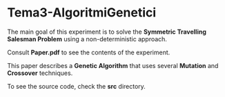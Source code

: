 # Tema3-AlgoritmiGenetici

The main goal of this experiment is to solve the **Symmetric Travelling Salesman Problem** using a non-deterministic approach.

Consult **Paper.pdf** to see the contents of the experiment.

This paper describes a **Genetic Algorithm** that uses several **Mutation** and **Crossover** techniques. 

To see the source code, check the **src** directory.
